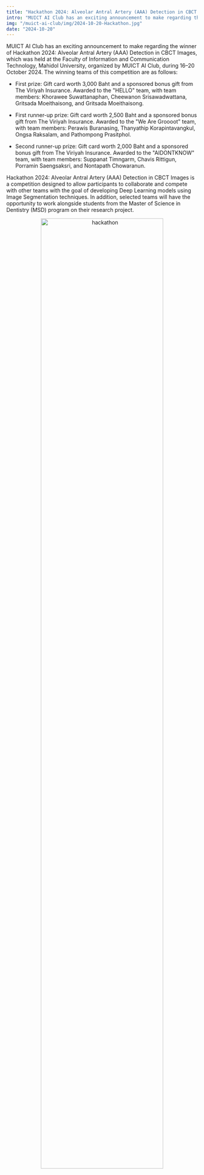 ```yaml
---
title: "Hackathon 2024: Alveolar Antral Artery (AAA) Detection in CBCT Images"
intro: "MUICT AI Club has an exciting announcement to make regarding the winner of Hackathon 2024: Alveolar Antral Artery (AAA) Detection in CBCT Images"
img: "/muict-ai-club/img/2024-10-20-Hackathon.jpg"
date: "2024-10-20"
---
```

MUICT AI Club has an exciting announcement to make regarding the winner of Hackathon 2024: Alveolar Antral Artery (AAA) Detection in CBCT Images, which was held at the Faculty of Information and Communication Technology, Mahidol University, organized by MUICT AI Club, during 16–20 October 2024. The winning teams of this competition are as follows:

- First prize: Gift card worth 3,000 Baht and a sponsored bonus gift from The Viriyah Insurance. Awarded to the "HELLO" team, with team members: Khorawee Suwattanaphan, Cheewanon Srisawadwattana, Gritsada Moeithaisong, and Gritsada Moeithaisong.

- First runner-up prize: Gift card worth 2,500 Baht and a sponsored bonus gift from The Viriyah Insurance. Awarded to the "We Are Groooot" team, with team members: Perawis Buranasing, Thanyathip Korapintavangkul, Ongsa Raksalam, and Pathompong Prasitphol.

- Second runner-up prize: Gift card worth 2,000 Baht and a sponsored bonus gift from The Viriyah Insurance. Awarded to the "AIDONTKNOW" team, with team members: Suppanat Timngarm, Chavis Rittigun, Porramin Saengsaksri, and Nontapath Chowaranun.

Hackathon 2024: Alveolar Antral Artery (AAA) Detection in CBCT Images is a competition designed to allow participants to collaborate and compete with other teams with the goal of developing Deep Learning models using Image Segmentation techniques. In addition, selected teams will have the opportunity to work alongside students from the Master of Science in Dentistry (MSD) program on their research project.

<div align="center">
  <img src="/muict-ai-club/img/2024-10-20-Hackathon.jpg" alt="hackathon" width="80%" />
</div>
